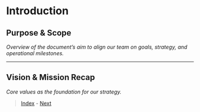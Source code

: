 #  Introduction

## Purpose & Scope
*Overview of the document’s aim to align our team on goals, strategy, and operational milestones.*
   
---

## Vision & Mission Recap
*Core values as the foundation for our strategy.*


> [Index](./README.md) - [Next](./2-Business-Environment.md)
